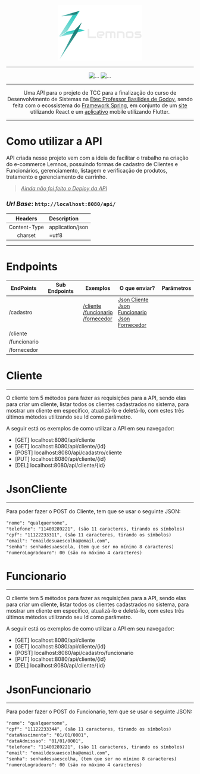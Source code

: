<div align="center">
    <br />
    <img src="src/main/resources/imagens/Logo-Lemnos-Horizontal-Branco.png" alt="Logo" />
    <hr />
    <img src="http://img.shields.io/static/v1?label=STATUS&message=EM%20DESENVOLVIMENTO&color=GREEN&style=for-the-badge" alt="..." />
    <img src="https://img.shields.io/static/v1?label=Projeto%20de&message=TCC&color=blue&style=for-the-badge" alt="..." />
    <hr />
    <p>
        Uma API para o projeto de TCC para a finalização do curso de Desenvolvimento de Sistemas na 
        <a href="https://basilides.com.br">Etec Professor Basilides de Godoy</a>, sendo feita com o ecossistema do 
<a href="https://spring.io">Framework Spring</a>, em conjunto de um <a href="https://lemnos.vercel.app">site</a> 
        utilizando React e um <a href="">aplicativo</a> mobile utilizando Flutter.
    </p>
    <hr />
</div>

# Como utilizar a API

API criada nesse projeto vem com a ideia de facilitar o trabalho na criação do e-commerce Lemnos, possuindo formas 
de cadastro de Clientes e Funcionários, gerenciamento, listagem e verificação de produtos, tratamento e 
gerenciamento de carrinho.

> _<ins>Ainda não foi feito o Deploy da API</ins>_

### _Url Base_: `http://localhost:8080/api/`

|   Headers    | Description      |
|:------------:|:-----------------|
| Content-Type | application/json |
|   charset    | =utf8            |

---

# Endpoints

| **EndPoints** | **Sub Endpoints** | **Exemplos**                                          | **O que enviar?**                                               | **Parâmetros** |
|---------------|-------------------|-------------------------------------------------------|-----------------------------------------------------------------|----------------|
| /cadastro     |                   | [/cliente](#cliente)<br/>[/funcionario](#funcionario)<br/>[/fornecedor]() | [Json Cliente](#jsoncliente)<br>[Json Funcionario](#jsonfuncionario)<br>[Json Fornecedor]() |
| /cliente      |                   |                                                       |                                                                 |
| /funcionario  |                   |                                                       |                                                                 |
| /fornecedor   |                   |                                                       |                                                                 |


# Cliente

<hr />

O cliente tem 5 métodos para fazer as requisições para a API, sendo elas para criar um cliente, listar
todos os clientes cadastrados no sistema, para mostrar um cliente em específico, atualizá-lo e deletá-lo,
com estes três últimos métodos utilizando seu Id como parâmetro.

A seguir está os exemplos de como utilizar a API em seu navegador:
-    [GET]  localhost:8080/api/cliente
-    [GET]  localhost:8080/api/cliente/{id}
-    [POST] localhost:8080/api/cadastro/cliente
-    [PUT]  localhost:8080/api/cliente/{id}
-    [DEL]  localhost:8080/api/cliente/{id}


# JsonCliente

<hr />

Para poder fazer o POST do Cliente, tem que se usar o seguinte JSON:
```
"nome": "qualquernome",
"telefone": "11400289221", (são 11 caracteres, tirando os símbolos)
"cpf": "11122233311", (são 11 caracteres, tirando os símbolos)
"email": "emaildesuaescolha@email.com",
"senha": senhadesuaescola, (tem que ser no mínimo 8 caracteres)
"numeroLogradouro": 00 (são no máximo 4 caracteres)
```
	



# Funcionario

<hr />

O cliente tem 5 métodos para fazer as requisições para a API, sendo elas para criar um cliente, listar
todos os clientes cadastrados no sistema, para mostrar um cliente em específico, atualizá-lo e deletá-lo,
com estes três últimos métodos utilizando seu Id como parâmetro.

A seguir está os exemplos de como utilizar a API em seu navegador:
-    [GET]  localhost:8080/api/cliente
-    [GET]  localhost:8080/api/cliente/{id}
-    [POST] localhost:8080/api/cadastro/funcionario
-    [PUT]  localhost:8080/api/cliente/{id}
-    [DEL]  localhost:8080/api/cliente/{id} 

# JsonFuncionario

<hr />

Para poder fazer o POST do Funcionario, tem que se usar o seguinte JSON:
```
"nome": "qualquernome",
"cpf": "11122233344", (são 11 caracteres, tirando os símbolos)
"dataNascimento": "01/01/0001",
"dataAdmissao": "01/01/0001",
"telefone": "11400289221", (são 11 caracteres, tirando os símbolos)
"email": "emaildesuaescolha@email.com",
"senha": senhadesuaescolha, (tem que ser no mínimo 8 caracteres)
"numeroLogradouro": 00 (são no máximo 4 caracteres)
```